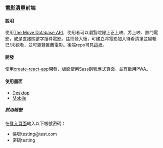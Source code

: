 ### [電影清單](https://movie-app-717.herokuapp.com/)前端
#### 說明
使用[The Move Database API](https://developers.themoviedb.org/3)，使用者可以瀏覽院線上正上映、將上映、熱門電影，或是直接關鍵字搜尋電影。註冊登入後，可建立將電影加入待看清單並編輯已/未觀看，並可瀏覽推薦電影。後端repo可見[這裡](https://github.com/krli07717/movie_backend)。
#### 開發
使用[create-react-app](https://github.com/facebook/create-react-app)開發，版面使用Sass刻響應式頁面，並有啟用PWA。
#### 使用畫面
- [Desktop](https://drive.google.com/file/d/18Z5BRYRSpMQK_DkxeA6nqqQ4SAyWjTf4/view?usp=sharing)
- [Mobile](https://drive.google.com/file/d/1qSWxPhQxFxNfggGT0mTigHm5EuriaRUA/view?usp=sharing)
##### 試用帳號
在[登入頁面](https://movie-app-717.herokuapp.com/Login)輸入以下帳號密碼：
- 帳號testing<span>@test.com
- 密碼testing

